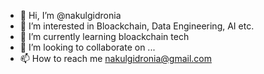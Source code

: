 - 👋 Hi, I’m @nakulgidronia
- 👀 I’m interested in Bloackchain, Data Engineering, AI etc.
- 🌱 I’m currently learning bloackchain tech
- 💞️ I’m looking to collaborate on ...
- 📫 How to reach me nakulgidronia@gmail.com

<!---
nakulgidronia/nakulgidronia is a ✨ special ✨ repository because its `README.md` (this file) appears on your GitHub profile.
You can click the Preview link to take a look at your changes.
--->

